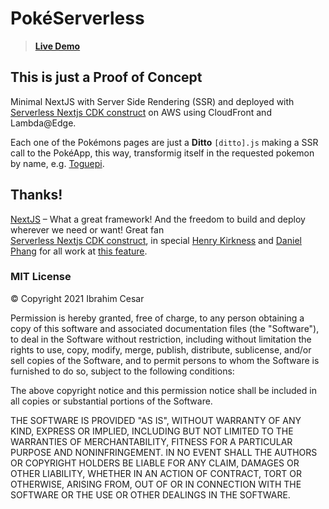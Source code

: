 # PokéServerless

> **[Live Demo](https://d2isii528175w2.cloudfront.net)**

## This is just a Proof of Concept

Minimal NextJS with Server Side Rendering (SSR) and deployed with [Serverless Nextjs CDK construct](https://serverless-nextjs.com/docs/cdkconstruct/) on AWS using CloudFront and Lambda@Edge.

Each one of the Pokémons pages are just a **Ditto** `[ditto].js` making a SSR call to the PokéApp, this way, transformig itself in the requested pokemon by name, e.g. [Toguepi](https://d2isii528175w2.cloudfront.net/togepi).


## Thanks!
[NextJS](https://nextjs.org/) – What a great framework! And the freedom to build and deploy wherever we need or want! Great fan  
[Serverless Nextjs CDK construct](https://serverless-nextjs.com/docs/cdkconstruct/), in special [Henry Kirkness](https://github.com/kirkness) and 
[Daniel Phang](https://github.com/dphang) for all work at [this feature](https://github.com/serverless-nextjs/serverless-next.js/pull/878).
 
 ### MIT License
 
© Copyright 2021 Ibrahim Cesar

Permission is hereby granted, free of charge, to any person obtaining a copy of this software and associated documentation files (the "Software"), to deal in the Software without restriction, including without limitation the rights to use, copy, modify, merge, publish, distribute, sublicense, and/or sell copies of the Software, and to permit persons to whom the Software is furnished to do so, subject to the following conditions:

The above copyright notice and this permission notice shall be included in all copies or substantial portions of the Software.

THE SOFTWARE IS PROVIDED "AS IS", WITHOUT WARRANTY OF ANY KIND, EXPRESS OR IMPLIED, INCLUDING BUT NOT LIMITED TO THE WARRANTIES OF MERCHANTABILITY, FITNESS FOR A PARTICULAR PURPOSE AND NONINFRINGEMENT. IN NO EVENT SHALL THE AUTHORS OR COPYRIGHT HOLDERS BE LIABLE FOR ANY CLAIM, DAMAGES OR OTHER LIABILITY, WHETHER IN AN ACTION OF CONTRACT, TORT OR OTHERWISE, ARISING FROM, OUT OF OR IN CONNECTION WITH THE SOFTWARE OR THE USE OR OTHER DEALINGS IN THE SOFTWARE.
